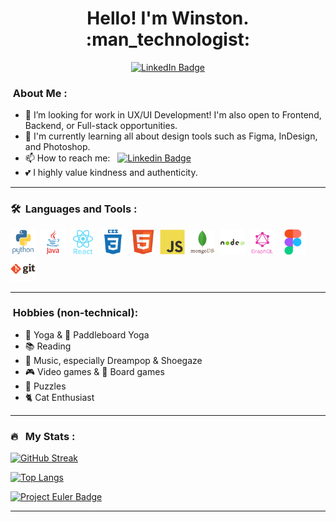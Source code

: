 <!--
**sequentialchaos/sequentialchaos** is a ✨ _special_ ✨ repository because its `README.md` (this file) appears on your GitHub profile.

Here are some ideas to get you started:

- 🔭 I’m currently working on ...
- 🌱 I’m currently learning ...
- 👯 I’m looking to collaborate on ...
- 🤔 I’m looking for help with ...
- 💬 Ask me about ...
- 📫 How to reach me: ...
- 😄 Pronouns: ...
- ⚡ Fun fact: ...
-->


<h1 align="center">Hello! I'm Winston. :man_technologist:</h1>
<p align="center">
<a href="https://www.linkedin.com/in/winstonrsmith"><img src="https://img.shields.io/badge/LinkedIn-blue?style=for-the-badge&logo=linkedin&logoColor=white" alt="LinkedIn Badge"></a>
</p>


###  &nbsp;About Me :

- 🔭 I’m looking for work in UX/UI Development! I'm also open to Frontend, Backend, or Full-stack opportunities.
- 🌱 I'm currently learning all about design tools such as Figma, InDesign, and Photoshop.
- 📫 How to reach me: &nbsp; [![Linkedin Badge](https://img.shields.io/badge/-winstonrsmith-blue?style=flat&logo=Linkedin&logoColor=white)](https://www.linkedin.com/in/winstonrsmith)
- 💕 I highly value kindness and authenticity.
---

### 🛠 &nbsp;Languages and Tools :

<p>
  <img src="https://github.com/devicons/devicon/blob/master/icons/python/python-original-wordmark.svg" title="Python" alt="Python" width="40" height="40"/>&nbsp;
<img src="https://github.com/devicons/devicon/blob/master/icons/java/java-original-wordmark.svg" title="Java" alt="Java" width="40" height="40"/>&nbsp;
<img src="https://github.com/devicons/devicon/blob/master/icons/react/react-original-wordmark.svg" title="React" alt="React" width="40" height="40"/>&nbsp;
<img src="https://github.com/devicons/devicon/blob/master/icons/css3/css3-plain-wordmark.svg"  title="CSS3" alt="CSS" width="40" height="40"/>&nbsp;
<img src="https://github.com/devicons/devicon/blob/master/icons/html5/html5-original.svg" title="HTML5" alt="HTML" width="40" height="40"/>&nbsp;
<img src="https://github.com/devicons/devicon/blob/master/icons/javascript/javascript-original.svg" title="JavaScript" alt="JavaScript" width="40" height="40"/>&nbsp;
<img src="https://github.com/devicons/devicon/blob/master/icons/mongodb/mongodb-original-wordmark.svg" title="MongoDB"  alt="MongoDB" width="40" height="40"/>&nbsp;
<img src="https://github.com/devicons/devicon/blob/master/icons/nodejs/nodejs-original-wordmark.svg" title="NodeJS" alt="NodeJS" width="40" height="40"/>&nbsp;
<img src="https://github.com/devicons/devicon/blob/master/icons/graphql/graphql-plain-wordmark.svg" title="GraphQL"  alt="GraphQL" width="40" height="40"/>&nbsp;
<img src="https://github.com/devicons/devicon/blob/master/icons/figma/figma-original.svg" title="Figma"  alt="Figma" width="40" height="40"/>&nbsp;
<img src="https://github.com/devicons/devicon/blob/master/icons/git/git-original-wordmark.svg" title="Git" **alt="Git" width="40" height="40"/>&nbsp;

</p>

---

### &nbsp;Hobbies (non-technical):
- 🧘 Yoga & 🛶 Paddleboard Yoga
- :books: Reading
- 🎵 Music, especially Dreampop & Shoegaze
- 🎮 Video games & 🎲 Board games
- 🧩 Puzzles
- 🐈 Cat Enthusiast

---

### 🔥 &nbsp; My Stats :
[![GitHub Streak](http://github-readme-streak-stats.herokuapp.com?user=sequentialchaos&theme=dark&background=000000)](https://git.io/streak-stats)

[![Top Langs](https://github-readme-stats.vercel.app/api/top-langs/?username=sequentialchaos&layout=compact&theme=vision-friendly-dark)](https://github.com/anuraghazra/github-readme-stats)

<a href="https://projecteuler.net/about"><img src="https://projecteuler.net/profile/sequentialchaos.png" alt="Project Euler Badge"></a>

---



